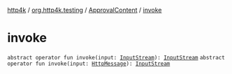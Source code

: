 [http4k](../../index.md) / [org.http4k.testing](../index.md) / [ApprovalContent](index.md) / [invoke](./invoke.md)

# invoke

`abstract operator fun invoke(input: `[`InputStream`](https://docs.oracle.com/javase/9/docs/api/java/io/InputStream.html)`): `[`InputStream`](https://docs.oracle.com/javase/9/docs/api/java/io/InputStream.html)
`abstract operator fun invoke(input: `[`HttpMessage`](../../org.http4k.core/-http-message/index.md)`): `[`InputStream`](https://docs.oracle.com/javase/9/docs/api/java/io/InputStream.html)